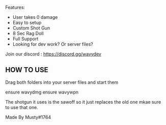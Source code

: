 Features:

+ User takes 0 damage
+ Easy to setup
+ Custom Shot Gun
+ 8 Sec Rag Doll
+ Full Support
+ Looking for dev work? Or server files?

Join our discord : https://discord.gg/wavydev

## HOW TO USE ##

Drag both folders into your server files and start them

ensure wavydmg 
ensure wavywpn

The shotgun it uses is the sawoff so it just replaces the old one mkae sure to use that one.

Made By Musty#1764
